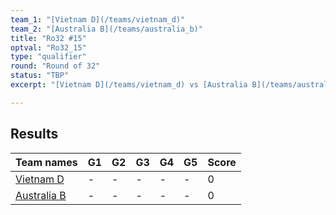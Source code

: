 ```yaml
---
team_1: "[Vietnam D](/teams/vietnam_d)"
team_2: "[Australia B](/teams/australia_b)"
title: "Ro32 #15"
optval: "Ro32_15"
type: "qualifier"
round: "Round of 32"
status: "TBP"
excerpt: "[Vietnam D](/teams/vietnam_d) vs [Australia B](/teams/australia_b)"

---
```

## Results

| Team names | G1 | G2 | G3 | G4 | G5 | Score |
| -- | -- | -- | -- | -- | -- | -- |
| [Vietnam D](/teams/vietnam_d) | - | - | - | - | - | 0 |
| [Australia B](/teams/australia_b) | - | - | - | - | - | 0 |
